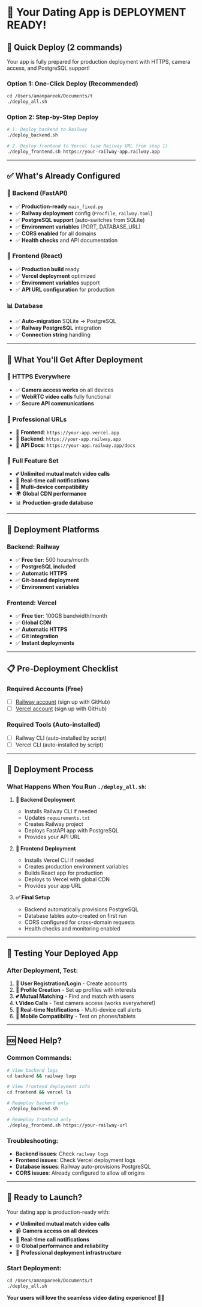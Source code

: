 # 🚀 Your Dating App is DEPLOYMENT READY!

## 🎉 **Quick Deploy (2 commands)**

Your app is fully prepared for production deployment with HTTPS, camera access, and PostgreSQL support!

### **Option 1: One-Click Deploy (Recommended)**
```bash
cd /Users/amanpareek/Documents/t
./deploy_all.sh
```

### **Option 2: Step-by-Step Deploy**
```bash
# 1. Deploy backend to Railway
./deploy_backend.sh

# 2. Deploy frontend to Vercel (use Railway URL from step 1)
./deploy_frontend.sh https://your-railway-app.railway.app
```

---

## ✅ **What's Already Configured**

### **🔧 Backend (FastAPI)**
- ✅ **Production-ready** `main_fixed.py`
- ✅ **Railway deployment** config (`Procfile`, `railway.toml`)
- ✅ **PostgreSQL support** (auto-switches from SQLite)
- ✅ **Environment variables** (PORT, DATABASE_URL)
- ✅ **CORS enabled** for all domains
- ✅ **Health checks** and API documentation

### **🎨 Frontend (React)**
- ✅ **Production build** ready
- ✅ **Vercel deployment** optimized
- ✅ **Environment variables** support
- ✅ **API URL configuration** for production

### **📊 Database**
- ✅ **Auto-migration** SQLite → PostgreSQL
- ✅ **Railway PostgreSQL** integration
- ✅ **Connection string** handling

---

## 🌟 **What You'll Get After Deployment**

### **🔐 HTTPS Everywhere**
- ✅ **Camera access works** on all devices
- ✅ **WebRTC video calls** fully functional
- ✅ **Secure API communications**

### **📱 Professional URLs**
- 🎨 **Frontend**: `https://your-app.vercel.app`
- 🔧 **Backend**: `https://your-app.railway.app`
- 📖 **API Docs**: `https://your-app.railway.app/docs`

### **🎯 Full Feature Set**
- 💕 **Unlimited mutual match video calls**
- 🔔 **Real-time call notifications**
- 👥 **Multi-device compatibility**
- 🌍 **Global CDN performance**
- 📊 **Production-grade database**

---

## 🚀 **Deployment Platforms**

### **Backend: Railway** 
- ✅ **Free tier**: 500 hours/month
- ✅ **PostgreSQL included**
- ✅ **Automatic HTTPS**
- ✅ **Git-based deployment**
- ✅ **Environment variables**

### **Frontend: Vercel**
- ✅ **Free tier**: 100GB bandwidth/month
- ✅ **Global CDN**
- ✅ **Automatic HTTPS**
- ✅ **Git integration**
- ✅ **Instant deployments**

---

## 📋 **Pre-Deployment Checklist**

### **Required Accounts (Free)**
- [ ] [Railway account](https://railway.app) (sign up with GitHub)
- [ ] [Vercel account](https://vercel.com) (sign up with GitHub)

### **Required Tools (Auto-installed)**
- [ ] Railway CLI (auto-installed by script)
- [ ] Vercel CLI (auto-installed by script)

---

## 🎯 **Deployment Process**

### **What Happens When You Run `./deploy_all.sh`:**

1. **🔧 Backend Deployment**
   - Installs Railway CLI if needed
   - Updates `requirements.txt`
   - Creates Railway project
   - Deploys FastAPI app with PostgreSQL
   - Provides your API URL

2. **🎨 Frontend Deployment**
   - Installs Vercel CLI if needed
   - Creates production environment variables
   - Builds React app for production
   - Deploys to Vercel with global CDN
   - Provides your app URL

3. **✅ Final Setup**
   - Backend automatically provisions PostgreSQL
   - Database tables auto-created on first run
   - CORS configured for cross-domain requests
   - Health checks and monitoring enabled

---

## 🧪 **Testing Your Deployed App**

### **After Deployment, Test:**
1. **🔐 User Registration/Login** - Create accounts
2. **👤 Profile Creation** - Set up profiles with interests
3. **💕 Mutual Matching** - Find and match with users
4. **📞 Video Calls** - Test camera access (works everywhere!)
5. **🔔 Real-time Notifications** - Multi-device call alerts
6. **📱 Mobile Compatibility** - Test on phones/tablets

---

## 🆘 **Need Help?**

### **Common Commands:**
```bash
# View backend logs
cd backend && railway logs

# View frontend deployment info
cd frontend && vercel ls

# Redeploy backend only
./deploy_backend.sh

# Redeploy frontend only  
./deploy_frontend.sh https://your-railway-url
```

### **Troubleshooting:**
- **Backend issues**: Check `railway logs`
- **Frontend issues**: Check Vercel deployment logs
- **Database issues**: Railway auto-provisions PostgreSQL
- **CORS issues**: Already configured to allow all origins

---

## 🎊 **Ready to Launch?**

Your dating app is production-ready with:
- 💕 **Unlimited mutual match video calls**
- 📹 **Camera access on all devices** 
- 🔔 **Real-time call notifications**
- 🌐 **Global performance and reliability**
- 🎯 **Professional deployment infrastructure**

### **Start Deployment:**
```bash
cd /Users/amanpareek/Documents/t
./deploy_all.sh
```

**Your users will love the seamless video dating experience!** 🚀💕
